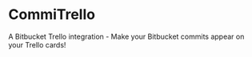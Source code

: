 # CommiTrello
A Bitbucket Trello integration - Make your Bitbucket commits appear on your Trello cards!
